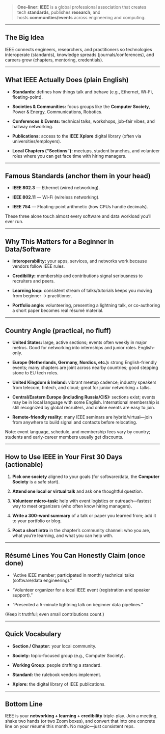 

> **One-liner:** **IEEE** is a global professional association that creates tech **standards**, publishes **research**, and hosts **communities/events** across engineering and computing.

---

## The Big Idea

IEEE connects engineers, researchers, and practitioners so technologies interoperate (standards), knowledge spreads (journals/conferences), and careers grow (chapters, mentoring, credentials).

---

## What IEEE Actually Does (plain English)

- **Standards:** defines how things talk and behave (e.g., Ethernet, Wi-Fi, floating-point).
    
- **Societies & Communities:** focus groups like the **Computer Society**, Power & Energy, Communications, Robotics.
    
- **Conferences & Events:** technical talks, workshops, job-fair vibes, and hallway networking.
    
- **Publications:** access to the **IEEE Xplore** digital library (often via universities/employers).
    
- **Local Chapters (“Sections”):** meetups, student branches, and volunteer roles where you can get face time with hiring managers.
    

---

## Famous Standards (anchor them in your head)

- **IEEE 802.3** — Ethernet (wired networking).
    
- **IEEE 802.11** — Wi-Fi (wireless networking).
    
- **IEEE 754** — Floating-point arithmetic (how CPUs handle decimals).
    

These three alone touch almost every software and data workload you’ll ever run.

---

## Why This Matters for a Beginner in Data/Software

- **Interoperability:** your apps, services, and networks work because vendors follow IEEE rules.
    
- **Credibility:** membership and contributions signal seriousness to recruiters and peers.
    
- **Learning loop:** consistent stream of talks/tutorials keeps you moving from beginner → practitioner.
    
- **Portfolio angle:** volunteering, presenting a lightning talk, or co-authoring a short paper becomes real résumé material.
    

---

## Country Angle (practical, no fluff)

- **United States:** large, active sections; events often weekly in major metros. Good for networking into internships and junior roles. English-only.
    
- **Europe (Netherlands, Germany, Nordics, etc.):** strong English-friendly events; many chapters are joint across nearby countries; good stepping stone to EU tech roles.
    
- **United Kingdom & Ireland:** vibrant meetup cadence; industry speakers from telecom, fintech, and cloud; great for junior networking + talks.
    
- **Central/Eastern Europe (including Russia/CIS):** sections exist; events may be in local language with some English. International membership is still recognized by global recruiters, and online events are easy to join.
    
- **Remote-friendly reality:** many IEEE seminars are hybrid/virtual—join from anywhere to build signal and contacts before relocating.
    

Note: event language, schedule, and membership fees vary by country; students and early-career members usually get discounts.

---

## How to Use IEEE in Your First 30 Days (actionable)

1. **Pick one society** aligned to your goals (for software/data, the **Computer Society** is a safe start).
    
2. **Attend one local or virtual talk** and ask one thoughtful question.
    
3. **Volunteer micro-task:** help with event logistics or outreach—fastest way to meet organizers (who often know hiring managers).
    
4. **Write a 300-word summary** of a talk or paper you learned from; add it to your portfolio or blog.
    
5. **Post a short intro** in the chapter’s community channel: who you are, what you’re learning, and what you can help with.
    

---

## Résumé Lines You Can Honestly Claim (once done)

- “Active IEEE member; participated in monthly technical talks (software/data engineering).”
    
- “Volunteer organizer for a local IEEE event (registration and speaker support).”
    
- “Presented a 5-minute lightning talk on beginner data pipelines.”
    

(Keep it truthful; even small contributions count.)

---

## Quick Vocabulary

- **Section / Chapter:** your local community.
    
- **Society:** topic-focused group (e.g., Computer Society).
    
- **Working Group:** people drafting a standard.
    
- **Standard:** the rulebook vendors implement.
    
- **Xplore:** the digital library of IEEE publications.
    

---

## Bottom Line

IEEE is your **networking + learning + credibility** triple-play. Join a meeting, shake two hands (or two Zoom boxes), and convert that into one concrete line on your résumé this month. No magic—just consistent reps.